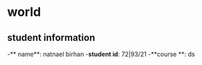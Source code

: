 # world
## student information
-** name**: natnael birhan
-**student id**: 72|93/21
-**course **: ds
